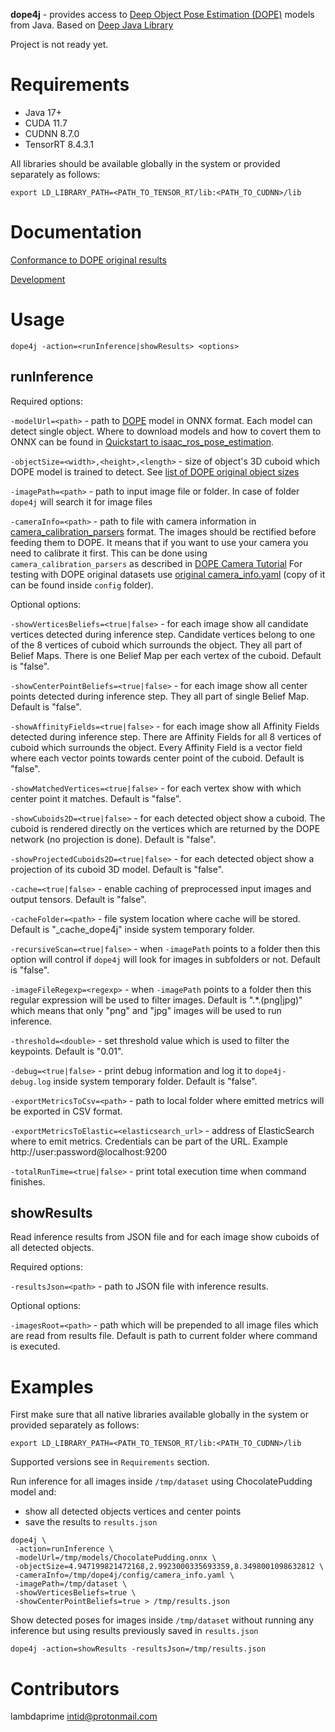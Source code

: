 **dope4j** - provides access to [Deep Object Pose Estimation (DOPE)](https://github.com/NVlabs/Deep_Object_Pose) models from Java. Based on [Deep Java Library](https://djl.ai/)

Project is not ready yet.

# Requirements

- Java 17+
- CUDA 11.7
- CUDNN 8.7.0
- TensorRT 8.4.3.1

All libraries should be available globally in the system or provided separately as follows:

```
export LD_LIBRARY_PATH=<PATH_TO_TENSOR_RT/lib:<PATH_TO_CUDNN>/lib
```

# Documentation

[Conformance to DOPE original results](dope4j.tests/Conformance_to_DOPE.md)

[Development](DEVELOPMENT.md)

# Usage

```
dope4j -action=<runInference|showResults> <options>
```

## runInference

Required options:

`-modelUrl=<path>` - path to [DOPE](https://github.com/NVlabs/Deep_Object_Pose) model in ONNX format. Each model can detect single object. Where to download models and how to covert them to ONNX can be found in [Quickstart to isaac_ros_pose_estimation](https://github.com/NVIDIA-ISAAC-ROS/isaac_ros_pose_estimation/blob/c6a666d2fb6b3304a71fb7d3d928316fd2ce9510/README.md#quickstart). 

`-objectSize=<width>,<height>,<length>` - size of object's 3D cuboid which DOPE model is trained to detect. See [list of DOPE original object sizes](config/dimensions.md)

`-imagePath=<path>` - path to input image file or folder. In case of folder `dope4j` will search it for image files

`-cameraInfo=<path>` - path to file with camera information in [camera_calibration_parsers](http://wiki.ros.org/camera_calibration_parsers#YAML) format. The images should be rectified before feeding them to DOPE. It means that if you want to use your camera you need to calibrate it first. This can be done using `camera_calibration_parsers` as described in [DOPE Camera Tutorial](https://github.com/NVlabs/Deep_Object_Pose/blob/3c407e45e35fee88a218b9c411cc55f08e5b7107/doc/camera_tutorial.md) For testing with DOPE original datasets use [original camera_info.yaml](https://github.com/NVlabs/Deep_Object_Pose/blob/3c407e45e35fee88a218b9c411cc55f08e5b7107/config/camera_info.yaml) (copy of it can be found inside `config` folder).

Optional options:

`-showVerticesBeliefs=<true|false>` - for each image show all candidate vertices detected during inference step. Candidate vertices belong to one of the 8 vertices of cuboid which surrounds the object. They all part of Belief Maps. There is one Belief Map per each vertex of the cuboid. Default is "false".

`-showCenterPointBeliefs=<true|false>` - for each image show all center points detected during inference step. They all part of single Belief Map. Default is "false".

`-showAffinityFields=<true|false>` - for each image show all Affinity Fields detected during inference step. There are Affinity Fields for all 8 vertices of cuboid which surrounds the object. Every Affinity Field is a vector field where each vector points towards center point of the cuboid. Default is "false".

`-showMatchedVertices=<true|false>` - for each vertex show with which center point it matches. Default is "false".

`-showCuboids2D=<true|false>` - for each detected object show a cuboid. The cuboid is rendered directly on the vertices which are returned by the DOPE network (no projection is done). Default is "false".

`-showProjectedCuboids2D=<true|false>` - for each detected object show a projection of its cuboid 3D model. Default is "false".

`-cache=<true|false>` - enable caching of preprocessed input images and output tensors. Default is "false".

`-cacheFolder=<path>` - file system location where cache will be stored. Default is "_cache_dope4j" inside system temporary folder.

`-recursiveScan=<true|false>` - when `-imagePath` points to a folder then this option will control if `dope4j` will look for images in subfolders or not. Default is "false".

`-imageFileRegexp=<regexp>` - when `-imagePath` points to a folder then this regular expression will be used to filter images. Default is ".*\.(png|jpg)" which means that only "png" and "jpg" images will be used to run inference.

`-threshold=<double>` - set threshold value which is used to filter the keypoints. Default is "0.01".

`-debug=<true|false>` - print debug information and log it to `dope4j-debug.log` inside system temporary folder. Default is "false".

`-exportMetricsToCsv=<path>` - path to local folder where emitted metrics will be exported in CSV format.

`-exportMetricsToElastic=<elasticsearch_url>` - address of ElasticSearch where to emit metrics. Credentials can be part of the URL. Example http://user:password@localhost:9200

`-totalRunTime=<true|false>` - print total execution time when command finishes.

## showResults

Read inference results from JSON file and for each image show cuboids of all detected objects.

Required options:

`-resultsJson=<path>` - path to JSON file with inference results.

Optional options:

`-imagesRoot=<path>` - path which will be prepended to all image files which are read from results file. Default is path to current folder where command is executed.

# Examples

First make sure that all native libraries available globally in the system or provided separately as follows:

```
export LD_LIBRARY_PATH=<PATH_TO_TENSOR_RT/lib:<PATH_TO_CUDNN>/lib
```

Supported versions see in `Requirements` section.

Run inference for all images inside `/tmp/dataset` using ChocolatePudding model and:
- show all detected objects vertices and center points
- save the results to `results.json`

```
dope4j \
 -action=runInference \
 -modelUrl=/tmp/models/ChocolatePudding.onnx \
 -objectSize=4.947199821472168,2.9923000335693359,8.3498001098632812 \
 -cameraInfo=/tmp/dope4j/config/camera_info.yaml \
 -imagePath=/tmp/dataset \
 -showVerticesBeliefs=true \
 -showCenterPointBeliefs=true > /tmp/results.json
```

Show detected poses for images inside `/tmp/dataset` without running any inference but using results previously saved in `results.json`

```
dope4j -action=showResults -resultsJson=/tmp/results.json
```

# Contributors

lambdaprime <intid@protonmail.com>
